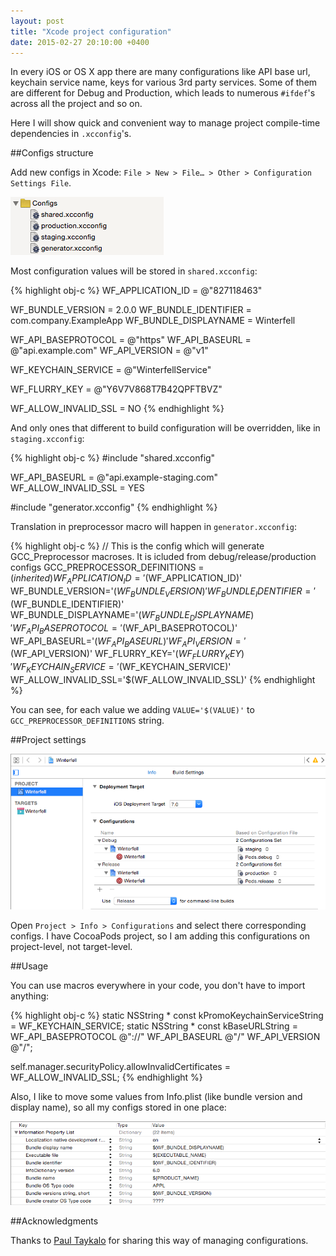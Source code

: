```yaml
---
layout: post
title: "Xcode project configuration"
date: 2015-02-27 20:10:00 +0400
---
```


In every iOS or OS X app there are many configurations like API base url, keychain service name, keys for various 3rd party services. Some of them are different for Debug and Production, which leads to numerous `#ifdef`'s across all the project and so on.

Here I will show quick and convenient way to manage project compile-time dependencies in `.xcconfig`'s.

<!-- more -->

##Configs structure

Add new configs in Xcode: `File > New > File… > Other > Configuration Settings File`.

![Configs folder in Xcode](/static/article-config/01.png)

Most configuration values will be stored in `shared.xcconfig`:

{% highlight obj-c %}
WF_APPLICATION_ID = @"827118463"

WF_BUNDLE_VERSION = 2.0.0
WF_BUNDLE_IDENTIFIER = com.company.ExampleApp
WF_BUNDLE_DISPLAYNAME = Winterfell

WF_API_BASEPROTOCOL = @"https"
WF_API_BASEURL = @"api.example.com"
WF_API_VERSION = @"v1"

WF_KEYCHAIN_SERVICE = @"WinterfellService"

WF_FLURRY_KEY = @"Y6V7V868T7B42QPFTBVZ"

WF_ALLOW_INVALID_SSL = NO
{% endhighlight %}

And only ones that different to build configuration will be overridden, like in `staging.xcconfig`:

{% highlight obj-c %}
#include "shared.xcconfig"

WF_API_BASEURL = @"api.example-staging.com"
WF_ALLOW_INVALID_SSL = YES

#include "generator.xcconfig"
{% endhighlight %}

Translation in preprocessor macro will happen in `generator.xcconfig`:

{% highlight obj-c %}
// This is the config which will generate GCC_Preprocessor macroses. It is icluded from debug/release/production configs
GCC_PREPROCESSOR_DEFINITIONS = $(inherited) WF_APPLICATION_ID='$(WF_APPLICATION_ID)' WF_BUNDLE_VERSION='$(WF_BUNDLE_VERSION)' WF_BUNDLE_IDENTIFIER='$(WF_BUNDLE_IDENTIFIER)' WF_BUNDLE_DISPLAYNAME='$(WF_BUNDLE_DISPLAYNAME)' WF_API_BASEPROTOCOL='$(WF_API_BASEPROTOCOL)' WF_API_BASEURL='$(WF_API_BASEURL)' WF_API_VERSION='$(WF_API_VERSION)' WF_FLURRY_KEY='$(WF_FLURRY_KEY)' WF_KEYCHAIN_SERVICE='$(WF_KEYCHAIN_SERVICE)' WF_ALLOW_INVALID_SSL='$(WF_ALLOW_INVALID_SSL)'
{% endhighlight %}

You can see, for each value we adding `VALUE='$(VALUE)'` to `GCC_PREPROCESSOR_DEFINITIONS` string.

##Project settings

![Configurations in Xcode project settings](/static/article-config/02.png)

Open `Project > Info > Configurations` and select there corresponding configs. I have CocoaPods project, so I am adding this configurations on project-level, not target-level.

##Usage

You can use macros everywhere in your code, you don't have to import anything:

{% highlight obj-c %}
static NSString * const kPromoKeychainServiceString = WF_KEYCHAIN_SERVICE;
static NSString * const kBaseURLString = WF_API_BASEPROTOCOL @"://" WF_API_BASEURL @"/" WF_API_VERSION @"/";

self.manager.securityPolicy.allowInvalidCertificates = WF_ALLOW_INVALID_SSL;
{% endhighlight %}

Also, I like to move some values from Info.plist (like bundle version and display name), so all my configs stored in one place:

![Configurations in Info.plist](/static/article-config/03.png)

##Acknowledgments

Thanks to [Paul Taykalo](https://github.com/PaulTaykalo) for sharing this way of managing configurations.
